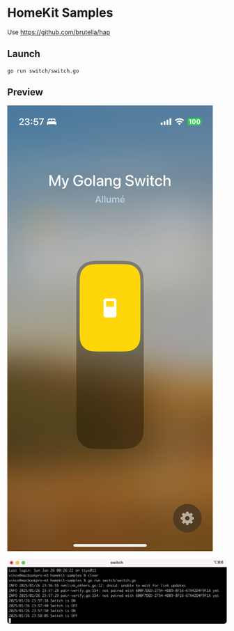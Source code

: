 # HomeKit Samples

Use https://github.com/brutella/hap

## Launch

    go run switch/switch.go


## Preview

![homekit](screenshot.switch.homekit.png)
    
![term](screenshot.switch.term.png)